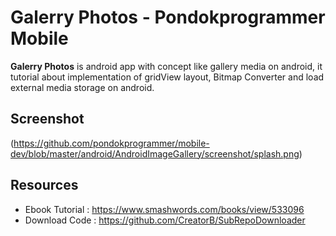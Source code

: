 Galerry Photos - Pondokprogrammer Mobile
======
**Galerry Photos** is android app with concept like gallery media on android, it tutorial about implementation of gridView layout, Bitmap Converter and load external media storage on android.

## Screenshot
(https://github.com/pondokprogrammer/mobile-dev/blob/master/android/AndroidImageGallery/screenshot/splash.png)

## Resources
* Ebook Tutorial : https://www.smashwords.com/books/view/533096
* Download Code  : https://github.com/CreatorB/SubRepoDownloader
